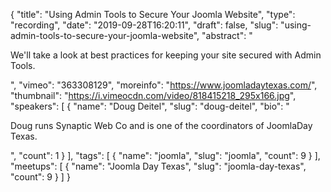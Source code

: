{
  "title": "Using Admin Tools to Secure Your Joomla Website",
  "type": "recording",
  "date": "2019-09-28T16:20:11",
  "draft": false,
  "slug": "using-admin-tools-to-secure-your-joomla-website",
  "abstract": "<p>We'll take a look at best practices for keeping your site secured with Admin Tools.</p>",
  "vimeo": "363308129",
  "moreinfo": "https://www.joomladaytexas.com/",
  "thumbnail": "https://i.vimeocdn.com/video/818415218_295x166.jpg",
  "speakers": [
    {
      "name": "Doug Deitel",
      "slug": "doug-deitel",
      "bio": "<p>Doug runs Synaptic Web Co and is one of the coordinators of JoomlaDay Texas.</p>",
      "count": 1
    }
  ],
  "tags": [
    {
      "name": "joomla",
      "slug": "joomla",
      "count": 9
    }
  ],
  "meetups": [
    {
      "name": "Joomla Day Texas",
      "slug": "joomla-day-texas",
      "count": 9
    }
  ]
}